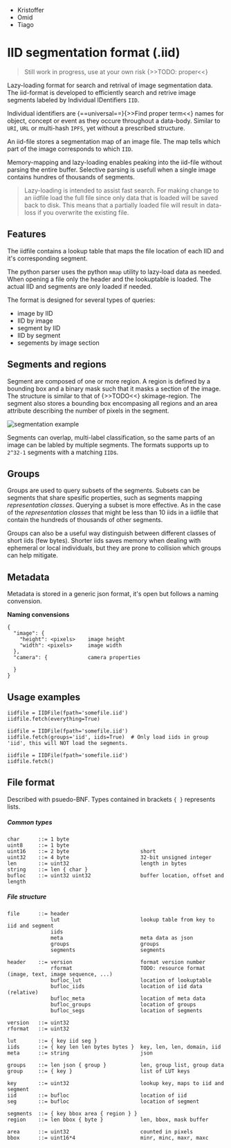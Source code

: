 + Kristoffer
+ Omid
+ Tiago


# IID segmentation format (.iid)

> Still work in progress, use at your own risk {>>TODO: proper<<}

Lazy-loading format for search and retrival of image segmentation data. The iid-format is developed to efficiently search and retrive image segments labeled by Individual IDentifiers `IID`.

Individual identifiers are {==universal==}{>>Find proper term<<} names for object, concept or event as they occure throughout a data-body. Similar to `URI`, `URL` or multi-hash `IPFS`, yet without a prescribed structure.

An iid-file stores a segmentation map of an image file. The map tells which part of the image corresponds to which `IID`. 

Memory-mapping and lazy-loading enables peaking into the iid-file without parsing the entire buffer. Selective parsing is usefull when a single image contains hundres of thousands of segments.

> Lazy-loading is intended to assist fast search. For making change to an iidfile load the full file since only data that is loaded will be saved back to disk. This means that a partially loaded file will result in data-loss if you overwrite the existing file.

Features
--------
The iidfile contains a lookup table that maps the file location of each IID and it's corresponding segment.

The python parser uses the python `mmap` utility to lazy-load data as needed. When opening a file only the header and the lookuptable is loaded. The actual IID and segments are only loaded if needed.

The format is designed for several types of queries:

+ image by IID
+ IID by image
+ segment by IID
+ IID by segment
+ segements by image section

Segments and regions
--------------------

Segment are composed of one or more region. A region is defined by a bounding box and a binary mask such that it masks a section of the image. The structure is similar to that of {>>TODO<<} skimage-region. The segment also stores a bounding box encompasing all regions and an area attribute describing the number of pixels in the segment.

![segmentation example](path)

Segments can overlap, multi-label classification, so the same parts of an image can be labled by multiple segments. The formats supports up to `2^32-1` segments with a matching `IID`s.

Groups
------

Groups are used to query subsets of the segments. Subsets can be segments that share spesific properties, such as segments mapping _representation classes_. Querying a subset is more effective. As in the case of the _representation classes_ that might be less than 10 iids in a iidfile that contain the hundreds of thousands of other segments.

Groups can also be a useful way distinguish between different classes of short iids (few bytes). Shorter iids saves memory when dealing with ephemeral or local individuals, but they are prone to collision which groups can help mitigate.

Metadata
--------

Metadata is stored in a generic json format, it's open but follows a naming convension.

__Naming convensions__

```
{
  "image": {
    "height": <pixels>    image height
    "width": <pixels>     image width
  },
  "camera": {             camera properties

  }
}
```


Usage examples
--------------

```
iidfile = IIDFile(fpath='somefile.iid')
iidfile.fetch(everything=True)
```

```
iidfile = IIDFile(fpath='somefile.iid')
iidfile.fetch(groups='iid', iids=True)  # Only load iids in group 'iid', this will NOT load the segments.
```

```
iidfile = IIDFile(fpath='somefile.iid')
iidfile.fetch()
```


File format
-----------

Described with psuedo-BNF. Types contained in brackets `{ }` represents lists.

##### Common types

```
char      ::= 1 byte
uint8     ::= 1 byte
uint16    ::= 2 byte                       short
uint32    ::= 4 byte                       32-bit unsigned integer
len       ::= uint32                       length in bytes
string    ::= len { char }
bufloc    ::= uint32 uint32                buffer location, offset and length
```

##### File structure

```
file      ::= header
              lut                          lookup table from key to iid and segment
              iids                         
              meta                         meta data as json
              groups                       groups
              segments                     segments

header    ::= version                      format version number
              rformat                      TODO: resource format (image, text, image sequence, ...)
              bufloc_lut                   location of lookuptable
              bufloc_iids                  location of iid data (relative)
              bufloc_meta                  location of meta data
              bufloc_groups                location of groups
              bufloc_segs                  location of segments

version   ::= uint32
rformat   ::= uint32

lut       ::= { key iid seg }               
iids      ::= { key len len bytes bytes }  key, len, len, domain, iid
meta      ::= string                       json
                                           
groups    ::= len json { group }           len, group list, group data
group     ::= { key }                      list of LUT keys

key       ::= uint32                       lookup key, maps to iid and segment
iid       ::= bufloc                       location of iid
seg       ::= bufloc                       location of segment

segments  ::= { key bbox area { region } }
region    ::= len bbox { byte }            len, bbox, mask buffer

area      ::= uint32                       counted in pixels
bbox      ::= uint16*4                     minr, minc, maxr, maxc
```
